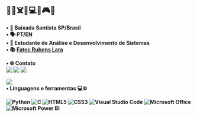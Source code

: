 ## 🏳️‍🌈☠️🤘💻🔥🎮🍃 <br> 
<b>• 📌 Baixada Santista SP/Brasil
<br>
• 🗣️ PT/EN
<br>
• 🌱 Estudante de Análise e Desenvolvimento de Sistemas
<br>
• 📚 [Fatec Rubens Lara](https://fatecrl.edu.br/)

• 🌐 Contato
<br>
<a href = "https://www.linkedin.com/in/viniciusferreiraflorencio/"><img src="https://img.shields.io/badge/LinkedIn-0077B5?style=for-the-badge&logo=linkedin&logoColor=white"></a>
<a href = "mailto: viniciusferreiraflorencio@live.com"><img src="https://img.shields.io/badge/Microsoft_Outlook-0078D4?style=for-the-badge&logo=microsoft-outlook&logoColor=white"></a>
<a href = "https://wa.me/+5513992024705"><img src="https://img.shields.io/badge/WhatsApp-25D366?style=for-the-badge&logo=whatsapp&logoColor=white"></a>

![](https://github-readme-stats.vercel.app/api?username=Vinocas&show_icons=true&theme=transparent)
<br>
• Linguagens e ferramentas 💻⚙️
<div style="display: inline_block">
<img alt="Python" src="https://img.shields.io/badge/Python-3776AB?style=for-the-badge&logo=python&logoColor=white">
<img alt="C" src="https://img.shields.io/badge/C-00599C?style=for-the-badge&logo=c&logoColor=white">
<img alt="HTML5" src="https://img.shields.io/badge/HTML5-E34F26?style=for-the-badge&logo=html5&logoColor=white">
<img alt="CSS3" src="https://img.shields.io/badge/CSS3-1572B6?style=for-the-badge&logo=css3&logoColor=white">
<img alt="Visual Studio Code" src="https://img.shields.io/badge/Visual%20Studio%20Code-0078d7.svg?style=for-the-badge&logo=visual-studio-code&logoColor=white">
<img alt="Microsoft Office" src="https://img.shields.io/badge/Microsoft_Office-D83B01?style=for-the-badge&logo=microsoft-office&logoColor=white">
<img alt="Microsoft Power BI" src="https://camo.githubusercontent.com/d10e346678b885e7ebed0f04e8a2e0874c276520997b070623819cfea2f02d8a/68747470733a2f2f696d672e736869656c64732e696f2f62616467652f706f7765725f62692d4632433831313f7374796c653d666f722d7468652d6261646765266c6f676f3d706f7765726269266c6f676f436f6c6f723d626c61636b">
</div>
